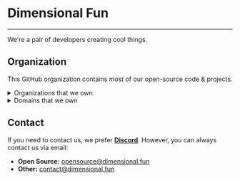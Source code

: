 # Dimensional Fun

--- 

We're a pair of developers creating cool things.

## Organization

This GitHub organization contains _most_ of our open-source code & projects. 

<details>
  <summary>Organizations that we own</summary>

  - [**KyuDiscord**](https://github.com/KyuDiscord): Home of the Kyu Discord Bot.
  - [**KeiryoJS**](https://github.com/KeiryoJS): A distributed nodejs discord library.
  - [**lavaclient**](https://github.com/lavaclient): Home of lavaclient & lavadeno.
  - [**dimensional-archive**](https://github.com/dimensional-archive): Old/archived projects.
  - [**krypton-lib**](https://github.com/krypton-lib): An audio player library for discord.
  - 🪦 [**SpaceDiscord**](https://github.com/SpaceDiscord)
  - 🪦 [**mixtape-bot**](https://github.com/mixtape-bot)
  - 🪦 [**mixtape-oss**](https://github.com/mixtape-oss)
  - 🪦 [**kyflx**](https://github.com/kyflx)

</details>

<details>
  <summary>Domains that we own</summary>
  
  - **kyubot.app**
  - **dimensional.fun**
  
</details>

## Contact

If you need to contact us, we prefer [**Discord**](https://discord.gg/8R4d8RydT4). However, you can always contact us via email:

- **Open Source:** opensource@dimensional.fun
- **Other:** contact@dimensional.fun
